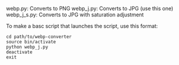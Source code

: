 webp.py: Converts to PNG
webp_j.py: Converts to JPG (use this one)
webp_j_s.py: Converts to JPG with saturation adjustment

To make a basc script that launches the script, use this format:
```
cd path/to/webp-converter
source bin/activate
python webp_j.py
deactivate
exit
```
